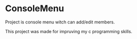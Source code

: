 # ConsoleMenu

Project is console menu witch can add/edit members. 

This project was made for impruving my c programming skills.
